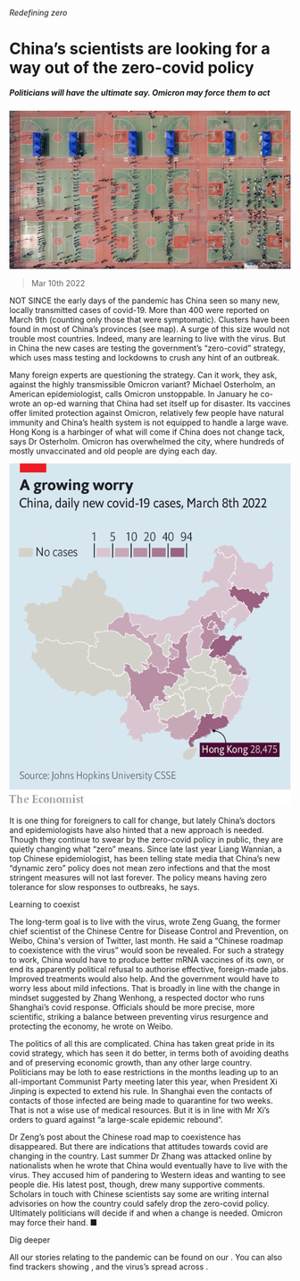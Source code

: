 ###### Redefining zero

# China’s scientists are looking for a way out of the zero-covid policy 

##### Politicians will have the ultimate say. Omicron may force them to act 

![image](images/20220312_cnp502.jpg) 

> Mar 10th 2022 

NOT SINCE the early days of the pandemic has China seen so many new, locally transmitted cases of covid-19. More than 400 were reported on March 9th (counting only those that were symptomatic). Clusters have been found in most of China’s provinces (see map). A surge of this size would not trouble most countries. Indeed, many are learning to live with the virus. But in China the new cases are testing the government’s “zero-covid” strategy, which uses mass testing and lockdowns to crush any hint of an outbreak.

Many foreign experts are questioning the strategy. Can it work, they ask, against the highly transmissible Omicron variant? Michael Osterholm, an American epidemiologist, calls Omicron unstoppable. In January he co-wrote an op-ed warning that China had set itself up for disaster. Its vaccines offer limited protection against Omicron, relatively few people have natural immunity and China’s health system is not equipped to handle a large wave. Hong Kong is a harbinger of what will come if China does not change tack, says Dr Osterholm. Omicron has overwhelmed the city, where hundreds of mostly unvaccinated and old people are dying each day.


![image](images/20220312_CNM990.png) 


It is one thing for foreigners to call for change, but lately China’s doctors and epidemiologists have also hinted that a new approach is needed. Though they continue to swear by the zero-covid policy in public, they are quietly changing what “zero” means. Since late last year Liang Wannian, a top Chinese epidemiologist, has been telling state media that China’s new “dynamic zero” policy does not mean zero infections and that the most stringent measures will not last forever. The policy means having zero tolerance for slow responses to outbreaks, he says.

Learning to coexist

The long-term goal is to live with the virus, wrote Zeng Guang, the former chief scientist of the Chinese Centre for Disease Control and Prevention, on Weibo, China's version of Twitter, last month. He said a “Chinese roadmap to coexistence with the virus” would soon be revealed. For such a strategy to work, China would have to produce better mRNA vaccines of its own, or end its apparently political refusal to authorise effective, foreign-made jabs. Improved treatments would also help. And the government would have to worry less about mild infections. That is broadly in line with the change in mindset suggested by Zhang Wenhong, a respected doctor who runs Shanghai’s covid response. Officials should be more precise, more scientific, striking a balance between preventing virus resurgence and protecting the economy, he wrote on Weibo.

The politics of all this are complicated. China has taken great pride in its covid strategy, which has seen it do better, in terms both of avoiding deaths and of preserving economic growth, than any other large country. Politicians may be loth to ease restrictions in the months leading up to an all-important Communist Party meeting later this year, when President Xi Jinping is expected to extend his rule. In Shanghai even the contacts of contacts of those infected are being made to quarantine for two weeks. That is not a wise use of medical resources. But it is in line with Mr Xi’s orders to guard against “a large-scale epidemic rebound”.

Dr Zeng’s post about the Chinese road map to coexistence has disappeared. But there are indications that attitudes towards covid are changing in the country. Last summer Dr Zhang was attacked online by nationalists when he wrote that China would eventually have to live with the virus. They accused him of pandering to Western ideas and wanting to see people die. His latest post, though, drew many supportive comments. Scholars in touch with Chinese scientists say some are writing internal advisories on how the country could safely drop the zero-covid policy. Ultimately politicians will decide if and when a change is needed. Omicron may force their hand. ■

Dig deeper

All our stories relating to the pandemic can be found on our . You can also find trackers showing ,  and the virus’s spread across .

